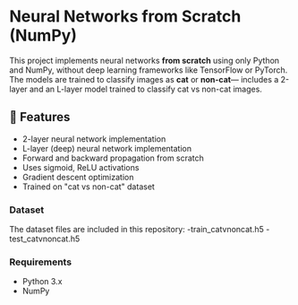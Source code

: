 # Neural Networks from Scratch (NumPy)

This project implements neural networks **from scratch** using only Python and NumPy, without deep learning frameworks like TensorFlow or PyTorch.  
The models are trained to classify images as **cat** or **non-cat**— includes a 2-layer and an L-layer model trained to classify cat vs non-cat images.

## 📌 Features
- 2-layer neural network implementation
- L-layer (deep) neural network implementation
- Forward and backward propagation from scratch
- Uses sigmoid, ReLU activations
- Gradient descent optimization
- Trained on "cat vs non-cat" dataset
  
### Dataset
The dataset files are included in this repository:
-train_catvnoncat.h5
-test_catvnoncat.h5

### Requirements
- Python 3.x
- NumPy
